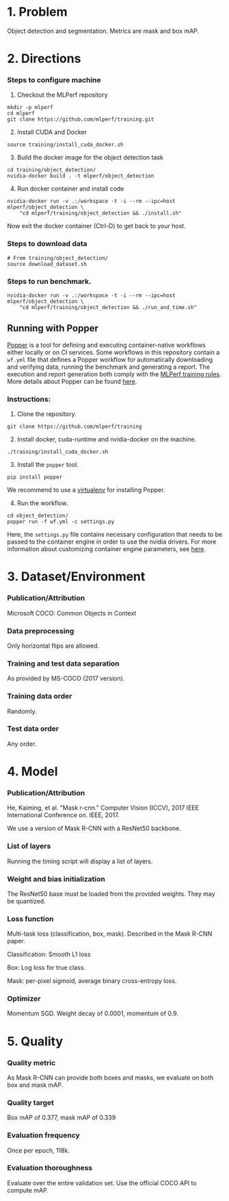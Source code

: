 # 1. Problem
Object detection and segmentation. Metrics are mask and box mAP.

# 2. Directions

### Steps to configure machine

1. Checkout the MLPerf repository
```
mkdir -p mlperf
cd mlperf
git clone https://github.com/mlperf/training.git
```
2. Install CUDA and Docker
```
source training/install_cuda_docker.sh
```
3. Build the docker image for the object detection task
```
cd training/object_detection/
nvidia-docker build . -t mlperf/object_detection
```

4. Run docker container and install code
```
nvidia-docker run -v .:/workspace -t -i --rm --ipc=host mlperf/object_detection \
    "cd mlperf/training/object_detection && ./install.sh"
```
Now exit the docker container (Ctrl-D) to get back to your host.

### Steps to download data
```
# From training/object_detection/
source download_dataset.sh
```

### Steps to run benchmark.
```
nvidia-docker run -v .:/workspace -t -i --rm --ipc=host mlperf/object_detection \
    "cd mlperf/training/object_detection && ./run_and_time.sh"
```

## Running with Popper

[Popper](https://github.com/systemslab/popper) is a tool for defining and executing container-native workflows either locally or on CI services. Some workflows in this repository contain a `wf.yml` file that defines a Popper workflow for automatically downloading and verifying data, running the benchmark and generating a report. The execution and report generation both comply with the [MLPerf training rules](https://github.com/mlperf/training_policies/blob/master/training_rules.adoc). More details about Popper can be found [here](https://popper.readthedocs.io/).


### Instructions:

1. Clone the repository.
```
git clone https://github.com/mlperf/training
```

2. Install docker, cuda-runtime and nvidia-docker on the machine.
```
./training/install_cuda_docker.sh
```

3. Install the `popper` tool.
```
pip install popper
```
We recommend to use a [virtualenv](https://packaging.python.org/guides/installing-using-pip-and-virtual-environments/#creating-a-virtual-environment) for installing Popper.

4. Run the workflow.
```
cd object_detection/
popper run -f wf.yml -c settings.py
```
Here, the `settings.py` file contains necessary configuration that needs to be passed to the container engine in order to use the nvidia drivers. For more information about customizing container engine parameters, see [here](https://popper.readthedocs.io/en/latest/sections/cli_features.html#customizing-container-engine-behavior).


# 3. Dataset/Environment
### Publication/Attribution
Microsoft COCO: Common Objects in Context

### Data preprocessing
Only horizontal flips are allowed.

### Training and test data separation
As provided by MS-COCO (2017 version).

### Training data order
Randomly.

### Test data order
Any order.

# 4. Model
### Publication/Attribution
He, Kaiming, et al. "Mask r-cnn." Computer Vision (ICCV), 2017 IEEE International Conference on.
IEEE, 2017.

We use a version of Mask R-CNN with a ResNet50 backbone.

### List of layers
Running the timing script will display a list of layers.

### Weight and bias initialization
The ResNet50 base must be loaded from the provided weights. They may be quantized.

### Loss function
Multi-task loss (classification, box, mask). Described in the Mask R-CNN paper.

Classification: Smooth L1 loss

Box: Log loss for true class.

Mask: per-pixel sigmoid, average binary cross-entropy loss.

### Optimizer
Momentum SGD. Weight decay of 0.0001, momentum of 0.9.

# 5. Quality
### Quality metric
As Mask R-CNN can provide both boxes and masks, we evaluate on both box and mask mAP.

### Quality target
Box mAP of 0.377, mask mAP of 0.339

### Evaluation frequency
Once per epoch, 118k.

### Evaluation thoroughness
Evaluate over the entire validation set. Use the official COCO API to compute mAP.

